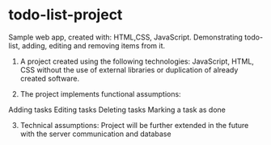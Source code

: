 # todo-list-project
Sample web app, created with:
HTML,CSS, JavaScript.
Demonstrating todo-list, adding, editing and removing items from it.

1. A project created using the following technologies: JavaScript, HTML, CSS without the use of external libraries or duplication of already created software.

2. The project implements functional assumptions:

Adding tasks
Editing tasks
Deleting tasks
Marking a task as done

3. Technical assumptions:
Project will be further extended in the future with the server communication and database
